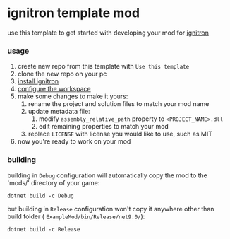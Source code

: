 # ignitron template mod

use this template to get started with developing your mod for [ignitron](https://github.com/danilwhale/ignitron)

### usage

1. create new repo from this template with `Use this template`
2. clone the new repo on your pc
3. [install ignitron](https://github.com/danilwhale/ignitron#installing)
4. [configure the workspace](https://github.com/danilwhale/ignitron#workspace-configuration)
5. make some changes to make it yours:
    1. rename the project and solution files to match your mod name
    2. update metadata file:
        1. modify `assembly_relative_path` property to `<PROJECT_NAME>.dll`
        2. edit remaining properties to match your mod
    3. replace `LICENSE` with license you would like to use, such as MIT
6. now you're ready to work on your mod

### building

building in `Debug` configuration will automatically copy the mod to the 'mods/' directory of your game:

```
dotnet build -c Debug
```

but building in `Release` configuration won't copy it anywhere other than build folder (
`ExampleMod/bin/Release/net9.0/`):

```
dotnet build -c Release
```